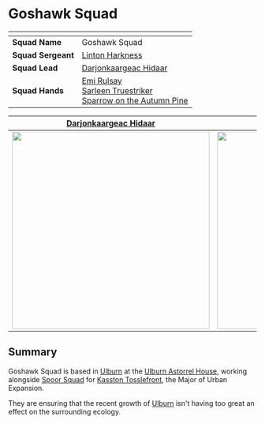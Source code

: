 # Goshawk Squad

| []() | |
| --- | --- |
| **Squad Name** | Goshawk Squad | squad.2
| **Squad Sergeant** | [Linton Harkness](../../../characters/linton-harkness.md) |
| **Squad Lead** | [Darjonkaargeac Hidaar](../../../characters/darjonkaargeac-hidaar.md) |
| **Squad Hands** | [Emi Rulsay](../../../characters/emi-rulsay.md)<br />[Sarleen Truestriker](../../../characters/sarleen-truestriker.md)<br />[Sparrow on the Autumn Pine](../../../characters/sparrow-on-the-autumn-pine.md) |

| [Darjonkaargeac Hidaar](../../../characters/darjonkaargeac-hidaar.md) | [Emi Rulsay](../../../characters/emi-rulsay.md) | [Sarleen Truestriker](../../../characters/sarleen-truestriker.md) | [Sparrow on the Autumn Pine](../../../characters/sparrow-on-the-autumn-pine.md) |
|:---:|:---:|:---:|:---:|
| <img src="https://raw.githubusercontent.com/jesskelsall/astarus-images/main/people/portraits/imageid.png" height="400" /> | <img src="https://raw.githubusercontent.com/jesskelsall/astarus-images/main/people/portraits/imageid.png" height="400" /> | <img src="https://raw.githubusercontent.com/jesskelsall/astarus-images/main/people/portraits/imageid.png" height="400" /> | <img src="https://raw.githubusercontent.com/jesskelsall/astarus-images/main/people/portraits/imageid.png" height="400" /> | 

## Summary

Goshawk Squad is based in [Ulburn](../../../places/villages/ulburn.md) at the [Ulburn Astorrel House](../../../places/buildings/ulburn-astorrel-house.md), working alongside [Spoor Squad](spoor-squad.md) for [Kasston Tosslefront](../../../characters/kasston-tosslefront.md), the Major of Urban Expansion.

They are ensuring that the recent growth of [Ulburn](../../../places/villages/ulburn.md) isn't having too great an effect on the surrounding ecology.
